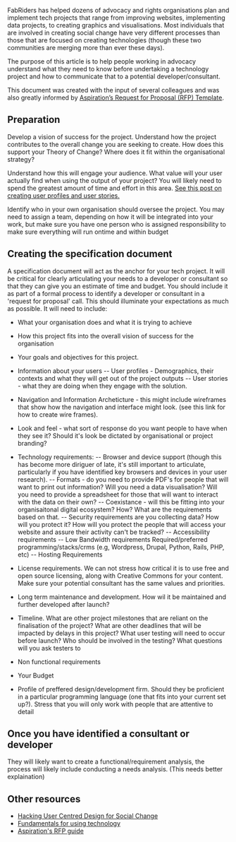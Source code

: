 FabRiders has helped dozens of advocacy and rights organisations plan and implement tech projects that range from improving websites, implementing data projects, to creating graphics and visualisations. Most individuals that are involved in creating social change have very different processes than those that are focused on creating technologies (though these two communities are merging more than ever these days).

The purpose of this article is to help people working in advocacy understand what they need to know before undertaking a technology project and how to communicate that to a potential developer/consultant.

This document was created with the input of several colleagues and was also greatly informed by [Aspiration’s Request for Proposal (RFP) Template](https://aspirationtech.org/training/workflow/templates/rfp).

## Preparation

Develop a vision of success for the project. Understand how the project contributes to the overall change you are seeking to create. How does this support your Theory of Change? Where does it fit within the organisational strategy?

Understand how this will engage your audience. What value will your user actually find when using the output of your project? You will likely need to spend the greatest amount of time and effort in this area. [See this post on creating user profiles and user stories.](http://www.fabriders.net/hacking-user-centred-design/)

Identify who in your own organisation should oversee the project. You may need to assign a team, depending on how it will be integrated into your work, but make sure you have one person who is assigned responsibility to make sure everything will run ontime and within budget  



##  Creating the specification document

A specification document will act as the anchor for your tech project.  It will be critical for clearly articulating your needs to a developer or consultant so that they can give you an estimate of time and budget.  You should include it as part of a formal process to identify a developer or consultant in a  'request for proposal' call. This should illuminate your expectations as much as possible. It will need to include:

- What your organisation does and what it is trying to achieve

- How this project fits into the overall vision of success for the organisation

- Your goals and objectives for this project.

- Information about your users
-- User profiles - Demographics, their contexts and what they will get out of the project outputs
-- User stories - what they are doing when they engage with the solution.

- Navigation and Information Archeticture - this might include wireframes that show how the navigation and interface might look. (see this link for how to create wire frames).

- Look and feel - what sort of response do you want people to have when they see it? Should it's look be dictated by organisational or project branding?  

- Technology requirements: 
-- Browser and device support (though this has become more diriguer of late, it's still important to articulate, particularly if you have identified key browsers and devices in your user research). 
-- Formats - do you need to provide PDF's for people that will want to print out information? Will you need a data visualisation? Will you need to provide a spreadsheet for those that will want to interact with the data on their own? 
-- Coexistance - will this be fitting into your organisaitonal digital ecosystem? How? What are the requirements based on that. 
-- Security requirements are you collecting data? How will you protect it? How will you protect the people that will access your website and assure their activity can't be tracked? 
-- Accessibility requirements 
-- Low Bandwidth requirements Required/preferred programming/stacks/crms (e.g, Wordpress, Drupal, Python, Rails, PHP, etc) 
-- Hosting Requirements

- License requirements. We can not stress how critical it is to use free and open source licensing, along with Creative Commons for your content. Make sure your potential consultant has the same values and priorities.

- Long term maintenance and development. How wil it be maintained and further developed after launch?

- Timeline. What are other project milestones that are reliant on the finalisation of the project? What are other deadlines that will be impacted by delays in this project? What user testing will need to occur before launch? Who should be involved in the testing? What questions will you ask testers to

- Non functional requirements

- Your Budget

- Profile of preffered design/development firm. Should they be proficient in a particular programming language (one that fits into your current set up?). Stress that you will only work with people that are attentive to detail

## Once you have identified a consultant or developer
They will likely want to create a functional/requirement analysis, the process will likely include conducting a needs analysis. (This needs better explaination) 

## Other resources
- [Hacking User Centred Design for Social Change](http://www.fabriders.net/hacking-user-centred-design/)
- [Fundamentals for using technology](http://tech.transparency-initiative.org/fundamentals/why-you-should-use-fundamentals/)
- [Aspiration's RFP guide](https://aspirationtech.org/training/workflow/templates/rfp)


